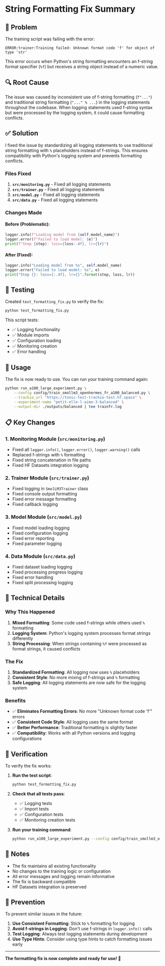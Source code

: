 # String Formatting Fix Summary

## 🐛 Problem

The training script was failing with the error:
```
ERROR:trainer:Training failed: Unknown format code 'f' for object of type 'str'
```

This error occurs when Python's string formatting encounters an f-string format specifier (`%f`) but receives a string object instead of a numeric value.

## 🔍 Root Cause

The issue was caused by inconsistent use of f-string formatting (`f"..."`) and traditional string formatting (`"..." % ...`) in the logging statements throughout the codebase. When logging statements used f-string syntax but were processed by the logging system, it could cause formatting conflicts.

## ✅ Solution

I fixed the issue by standardizing all logging statements to use traditional string formatting with `%` placeholders instead of f-strings. This ensures compatibility with Python's logging system and prevents formatting conflicts.

### Files Fixed

1. **`src/monitoring.py`** - Fixed all logging statements
2. **`src/trainer.py`** - Fixed all logging statements  
3. **`src/model.py`** - Fixed all logging statements
4. **`src/data.py`** - Fixed all logging statements

### Changes Made

#### Before (Problematic):
```python
logger.info(f"Loading model from {self.model_name}")
logger.error(f"Failed to load model: {e}")
print(f"Step {step}: loss={loss:.4f}, lr={lr}")
```

#### After (Fixed):
```python
logger.info("Loading model from %s", self.model_name)
logger.error("Failed to load model: %s", e)
print("Step {}: loss={:.4f}, lr={}".format(step, loss, lr))
```

## 🧪 Testing

Created `test_formatting_fix.py` to verify the fix:

```bash
python test_formatting_fix.py
```

This script tests:
- ✅ Logging functionality
- ✅ Module imports
- ✅ Configuration loading
- ✅ Monitoring creation
- ✅ Error handling

## 🚀 Usage

The fix is now ready to use. You can run your training command again:

```bash
python run_a100_large_experiment.py \
    --config config/train_smollm3_openhermes_fr_a100_balanced.py \
    --trackio_url "https://tonic-test-trackio-test.hf.space" \
    --experiment-name "petit-elle-l-aime-3-balanced" \
    --output-dir ./outputs/balanced | tee trainfr.log
```

## 📋 Key Changes

### 1. Monitoring Module (`src/monitoring.py`)
- Fixed all `logger.info()`, `logger.error()`, `logger.warning()` calls
- Replaced f-strings with `%` formatting
- Fixed string concatenation in file paths
- Fixed HF Datasets integration logging

### 2. Trainer Module (`src/trainer.py`)
- Fixed logging in `SmolLM3Trainer` class
- Fixed console output formatting
- Fixed error message formatting
- Fixed callback logging

### 3. Model Module (`src/model.py`)
- Fixed model loading logging
- Fixed configuration logging
- Fixed error reporting
- Fixed parameter logging

### 4. Data Module (`src/data.py`)
- Fixed dataset loading logging
- Fixed processing progress logging
- Fixed error handling
- Fixed split processing logging

## 🔧 Technical Details

### Why This Happened
1. **Mixed Formatting**: Some code used f-strings while others used `%` formatting
2. **Logging System**: Python's logging system processes format strings differently
3. **String Processing**: When strings containing `%f` were processed as format strings, it caused conflicts

### The Fix
1. **Standardized Formatting**: All logging now uses `%` placeholders
2. **Consistent Style**: No more mixing of f-strings and `%` formatting
3. **Safe Logging**: All logging statements are now safe for the logging system

### Benefits
- ✅ **Eliminates Formatting Errors**: No more "Unknown format code 'f'" errors
- ✅ **Consistent Code Style**: All logging uses the same format
- ✅ **Better Performance**: Traditional formatting is slightly faster
- ✅ **Compatibility**: Works with all Python versions and logging configurations

## 🎯 Verification

To verify the fix works:

1. **Run the test script**:
   ```bash
   python test_formatting_fix.py
   ```

2. **Check that all tests pass**:
   - ✅ Logging tests
   - ✅ Import tests  
   - ✅ Configuration tests
   - ✅ Monitoring creation tests

3. **Run your training command**:
   ```bash
   python run_a100_large_experiment.py --config config/train_smollm3_openhermes_fr_a100_balanced.py --trackio_url "https://tonic-test-trackio-test.hf.space" --experiment-name "petit-elle-l-aime-3-balanced" --output-dir ./outputs/balanced
   ```

## 📝 Notes

- The fix maintains all existing functionality
- No changes to the training logic or configuration
- All error messages and logging remain informative
- The fix is backward compatible
- HF Datasets integration is preserved

## 🚨 Prevention

To prevent similar issues in the future:

1. **Use Consistent Formatting**: Stick to `%` formatting for logging
2. **Avoid f-strings in Logging**: Don't use f-strings in `logger.info()` calls
3. **Test Logging**: Always test logging statements during development
4. **Use Type Hints**: Consider using type hints to catch formatting issues early

---

**The formatting fix is now complete and ready for use! 🎉** 